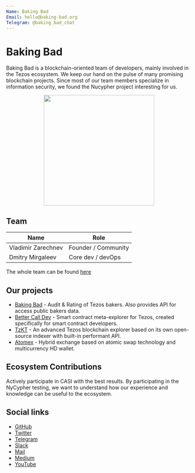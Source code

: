 ```yaml
---
Name: Baking Bad
Email: hello@baking-bad.org
Telegram: @baking_bad_chat
---
```


# Baking Bad

Baking Bad is a blockchain-oriented team of developers, mainly involved in the Tezos ecosystem. We keep our hand on the pulse of many promising blockchain projects. Since most of our team members specialize in information security, we found the Nucypher project interesting for us. 

<p align="center">
  <img  height="300" src="https://baking-bad.org/img/logo-full.png">
</p>

## Team

| Name               | Role                 | 
| -------------------|----------------------| 
| Vladimir Zarechnev | Founder / Community  | 
| Dmitry Mirgaleev   | Core dev / devOps    | 

The whole team can be found  [here](https://baking-bad.org/docs)
## Our projects

 - [Baking Bad](https://baking-bad.org) - Audit & Rating of Tezos bakers. Also provides API for access public bakers data.
 - [Better Call Dev](https://github.com/baking-bad/better-call-dev) - Smart contract meta-explorer for Tezos, created specifically for smart contract developers.
 - [TzKT](https://github.com/baking-bad/tzkt) - An advanced Tezos blockchain explorer based on its own open-source indexer with built-in performant API.
 - [Atomex](https://atomex.me/) - Hybrid exchange based on atomic swap technology and multicurrency HD wallet.

## Ecosystem Contributions

Actively participate in CASI with the best results. By participating in the NyСypher testing, we want to understand how our experience and knowledge can be useful to the ecosystem.

## Social links

 - [GitHub](https://github.com/baking-bad)
 - [Twitter](https://twitter.com/TezosBakingBad)
 - [Telegram](https://t.me/baking_bad_chat)
 - [Slack](https://tezos-dev.slack.com/archives/CV5NX7F2L)
 - [Mail](mailto:hello@baking-bad.org)
 - [Medium](https://medium.com/@_MisterWalker_)
 - [YouTube](https://www.youtube.com/channel/UCg-jUk-6MVEMSZ4Qhfrt40Q)
 


